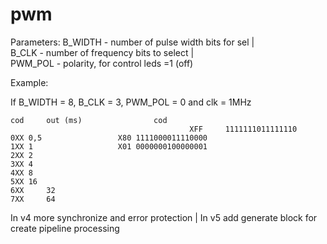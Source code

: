 # pwm
Parameters: B_WIDTH - number of pulse width bits  for sel |													
	    B_CLK - number of frequency bits to select |	
            PWM_POL - polarity, for control leds =1 (off)
            
Example:
            
If B_WIDTH = 8, B_CLK = 3, PWM_POL = 0 and clk = 1MHz 
	
	cod 	out (ms)				cod		
                                			XFF  	1111111011111110
	0XX	0,5					X80	1111000011110000
	1XX	1					X01	0000000100000001
	2XX	2
	3XX	4
	4XX	8
	5XX	16
	6XX 	32
	7XX 	64

  
  In v4 more synchronize and error protection | 
  In v5 add generate block for create pipeline processing

